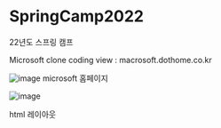 
# SpringCamp2022
22년도 스프링 캠프 

Microsoft clone coding 
view : macrosoft.dothome.co.kr

![image](https://user-images.githubusercontent.com/107266952/179736582-e5d69d55-5f9c-4574-b896-d7ada12089c2.png)
microsoft 홈페이지

![image](https://user-images.githubusercontent.com/107266952/179736725-a086bfcc-ea0b-4432-b4cc-f65a3aba45c1.png)

html 레이아웃
